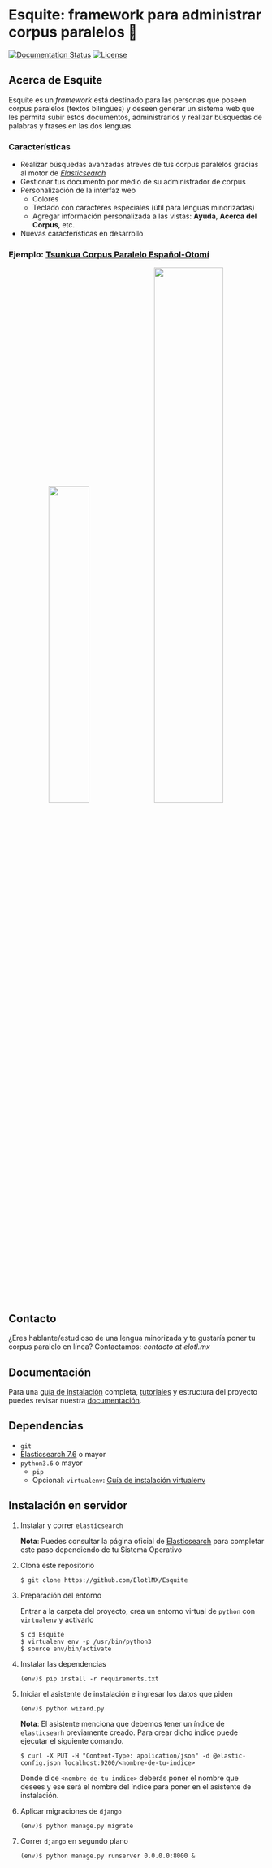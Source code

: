 # Esquite: framework para administrar corpus paralelos 🌽

[![Documentation Status](https://readthedocs.org/projects/esquite/badge/?version=latest)](https://esquite.readthedocs.io/es/latest/?badge=latest)
[![License](https://img.shields.io/github/license/ElotlMX/Esquite?label=Licencia&style=flat)](https://github.com/ElotlMX/Esquite/blob/master/LICENSE)

## Acerca de Esquite

Esquite es un *framework* está destinado para las personas que poseen corpus
paralelos (textos bilingües) y deseen generar un sistema web que les permita
subir estos documentos, administrarlos y realizar búsquedas de palabras
y frases en las dos lenguas.

### Características

* Realizar búsquedas avanzadas atreves de tus corpus paralelos gracias al motor
	de [*Elasticsearch*](https://www.elastic.co/es/)
* Gestionar tus documento por medio de su administrador de corpus
* Personalización de la interfaz web
	* Colores
	* Teclado con caracteres especiales (útil para lenguas minorizadas)
	* Agregar información personalizada a las vistas: **Ayuda**, **Acerca del Corpus**,
		etc.
* Nuevas características en desarrollo


### Ejemplo: [Tsunkua Corpus Paralelo Español-Otomí](https://tsunkua.elotl.mx/)

<p align="center">
	<img src="https://elotl.mx/wp-content/uploads/2020/07/tsunkua.png" width="40%" height="40%" />
	<img src="https://elotl.mx/wp-content/uploads/2020/07/export_csv.png" width="52%" height="52%" />
</p>

## Contacto

¿Eres hablante/estudioso de una lengua minorizada y te gustaría poner tu corpus
paralelo en línea? Contactamos: *contacto at elotl.mx*

## Documentación

Para una [guía de instalación](https://esquite.readthedocs.io/es/latest/install.html)
completa, [tutoriales](https://esquite.readthedocs.io/es/latest/tutorials.html)
y estructura del proyecto puedes revisar nuestra
[documentación](https://esquite.readthedocs.io/es/latest/).

## Dependencias

* `git`
* [Elasticsearch 7.6](https://www.elastic.co/guide/en/elasticsearch/reference/7.6/getting-started-install.html) o mayor
* `python3.6` o mayor
	* `pip`
	* Opcional: `virtualenv`: [Guía de instalación virtualenv](https://virtualenv.pypa.io/en/latest/installation.html)

## Instalación en servidor

1. Instalar y correr `elasticsearch`

	**Nota**: Puedes consultar la página oficial de
	[Elasticsearch](https://www.elastic.co/guide/en/elasticsearch/reference/current/install-elasticsearch.html)
	para completar este paso dependiendo de tu Sistema Operativo

2. Clona este repositorio

	```shell
	$ git clone https://github.com/ElotlMX/Esquite
	```

3. Preparación del entorno

	Entrar a la carpeta del proyecto, crea un entorno virtual de `python` con
	`virtualenv` y activarlo

	```shell
	$ cd Esquite
	$ virtualenv env -p /usr/bin/python3
	$ source env/bin/activate
	```

4. Instalar las dependencias

	```shell
	(env)$ pip install -r requirements.txt
	```

5. Iniciar el asistente de instalación e ingresar los datos que piden

	```shell
	(env)$ python wizard.py
	```

	**Nota**: El asistente menciona que debemos tener un índice de `elasticsearh`
	previamente creado. Para crear dicho índice puede ejecutar el siguiente
	comando.

	```shell
	$ curl -X PUT -H "Content-Type: application/json" -d @elastic-config.json localhost:9200/<nombre-de-tu-indice>
	```

	Donde dice `<nombre-de-tu-indice>` deberás poner el nombre que desees
	y ese será el nombre del índice para poner en el asistente de instalación.

6. Aplicar migraciones de `django`

	```shell
	(env)$ python manage.py migrate
	```

6. Correr `django` en segundo plano

	```shell
	(env)$ python manage.py runserver 0.0.0.0:8000 &
	```
